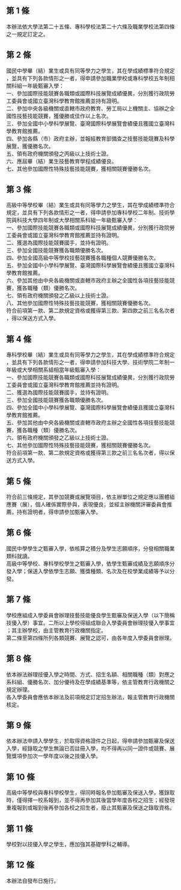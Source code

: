 第 1 條
-------
本辦法依大學法第二十五條、專科學校法第二十六條及職業學校法第四條  
之一規定訂定之。

第 2 條
-------
國民中學畢（結）業生或具有同等學力之學生，其在學成績標準符合規定  
，並具有下列各款情形之一者，得申請參加職業學校或專科學校五年制相  
關科組一年級甄審入學：  
一、參加國際技能競賽各職類或國際科技展覽成績優異，分別獲行政院勞  
    工委員會或國立臺灣科學教育館推薦並持有證明。  
二、參加中央各級機關或直轄市政府教育、勞工局以上機關主、協辦之全  
    國性技藝技能競賽，獲優勝或佳作以上名次。  
三、參加全國中小學科學展覽、臺灣國際科學展覽會績優且獲國立臺灣科  
    學教育館推薦。  
四、參加各縣（市）政府主辦，並報經教育部備查之技藝技能競賽及科學  
    展覽，獲優勝名次。  
五、領有政府機關頒發之丙級以上技術士證。  
六、應屆畢（結）業生技藝教育學程成績優良。  
七、其他參加國際性特殊技藝技能競賽，獲相關競賽優勝名次。

第 3 條
-------
高級中等學校畢（結）業生或具有同等學力之學生，其在學成績標準符合  
規定，並具有下列各款情形之一者，得申請參加專科學校二年制、技術學  
院與科技大學四年制或大學相關系科組一年級甄審入學：  
一、參加國際技能競賽各職類或國際科技展覽成績優異，分別獲行政院勞  
    工委員會或國立臺灣科學教育館推薦並持有證明。  
二、獲選為國際技能競賽國手，並持有證明。  
三、參加全國技能競賽獲各職類優勝名次。  
四、參加全國高級中等學校技藝競賽獲各職種個人競賽優勝名次。  
五、參加全國中小學科學展覽、臺灣國際科學展覽會績優且獲國立臺灣科  
    學教育館推薦。  
六、參加其他由中央各級機關或直轄市政府主辦之全國性各項技藝技能競  
    賽，獲各職種（類）優勝名次。  
七、領有政府機關頒發之乙級以上技術士證。  
八、其他參加國際性特殊技藝技能競賽，獲相關競賽優勝名次。  
符合前項第一款、第二款規定資格或獲得第三款、第四款之前三名名次者  
，得以保送方式入學。

第 4 條
-------
專科學校畢（結）業生或具有同等學力之學生，其在學成績標準符合規定  
，並具有下列各款情形之一者，得申請參加科技大學、技術學院二年制一  
年級或大學相關系組相當年級甄審入學：  
一、參加國際技能競賽各職類或國際科技展覽成績優異，分別獲行政院勞  
    工委員會或國立臺灣科學教育館推薦並持有證明。  
二、獲選為國際技能競賽國手，並持有證明。  
三、參加全國技能競賽獲各職類優勝名次。  
四、參加全國中小學科學展覽、臺灣國際科學展覽會績優且獲國立臺灣科  
    學教育館推薦。  
五、參加其他由中央各級機關或直轄市政府主辦之全國性各項技藝技能競  
    賽，獲各職種（類）優勝名次。  
六、領有政府機關頒發之乙級以上技術士證。  
七、其他參加國際性特殊技藝技能競賽，獲相關競賽優勝名次。  
符合前項第一款、第二款規定資格或獲得第三款之前三名名次者，得以保  
送方式入學。

第 5 條
-------
符合前三條規定，其參加競賽或展覽項目，依主辦單位之規定應以團體組  
應賽（展），個人確係實際參與，表現優良，並經主辦機關評審委員會推  
薦，持有證明者，得申請參加甄審入學。

第 6 條
-------
國民中學學生之甄審入學，依核算之積分及學生志願順序，分發相關職業  
類科就讀。  
高級中等學校、專科學校學生之甄審入學，依學生甄審成績及志願順序分  
發入學；保送入學依學生志願、獲獎種類、名次及在校學業成績等予以分  
發。

第 7 條
-------
學校應組成入學委員會辦理技藝技能優良學生甄審及保送入學（以下簡稱  
技優入學）事宜。二所以上學校得組成聯合入學委員會辦理技優入學事宜  
；其主辦學校，由主管教育行政機關指定。  
第二條至第四條所列各類競賽、展覽之認可，由各年度入學委員會辦理。

第 8 條
-------
依本辦法辦理技優入學之時間、方式、招生名額、相關職種（類）對應之  
系科組、優勝名次、加分優待及在學成績基準等，依主管教育行政機關之  
規定辦理。  
各入學委員會應依本辦法及前項規定訂定招生辦法，報主管教育行政機關  
核定。

第 9 條
-------
依本辦法申請入學學生，於取得資格證件之日起，得申請參加甄審及保送  
入學，經錄取之學生無論已否註冊入學，均不得再以同一證件或競賽、展  
覽獎項參加次一學年度以後之技優入學。

第 10 條
--------
高級中等學校與專科學校學生，得同時報名參加甄審及保送入學，獲錄取  
時，僅得擇一校系報到，並不得再參加其後當學年度各校之招生；經發現  
重複報到或報到後再參加各校之招生者，廢止其甄審及保送之錄取資格。

第 11 條
--------
學校對以技優入學之學生，應加強其基礎學科之輔導。

第 12 條
--------
本辦法自發布日施行。

